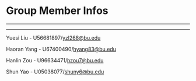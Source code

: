 Group Member Infos
==================
___________________________________________________________________________________________________________
___________________________________________________________________________________________________________

Yuesi Liu - U56681897/yzl268@bu.edu

Haoran Yang - U67400490/hyang83@bu.edu

Hanlin Zou - U96634471/hzou7@bu.edu

Shun Yao - U05038077/shuny6@bu.edu


